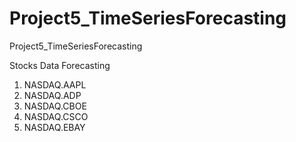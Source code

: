 # Project5_TimeSeriesForecasting
Project5_TimeSeriesForecasting 

Stocks Data Forecasting
1. NASDAQ.AAPL
2. NASDAQ.ADP
3. NASDAQ.CBOE
4. NASDAQ.CSCO
5. NASDAQ.EBAY

